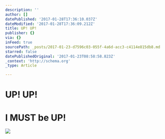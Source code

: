 ```yaml
---
description: ''
author: []
datePublished: '2017-01-28T17:36:10.037Z'
dateModified: '2017-01-28T17:36:09.212Z'
title: UP! UP!
publisher: {}
via: {}
inFeed: true
sourcePath: _posts/2017-01-23-d7596c03-055f-4a6d-acc3-c4114e815db8.md
starred: false
datePublishedOriginal: '2017-01-23T08:58:58.823Z'
_context: 'http://schema.org'
_type: Article

---
```

# **UP! UP!**

# **I MUST be UP!**
![](https://the-grid-user-content.s3-us-west-2.amazonaws.com/48a8bd66-36b1-414d-b6dd-d36ce972f64a.jpg)
